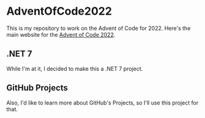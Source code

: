 # AdventOfCode2022
This is my repository to work on the Advent of Code for 2022. Here's the main website for the [Advent of Code 2022](https://adventofcode.com/2022).

## .NET 7
While I'm at it, I decided to make this a .NET 7 project.

## GitHub Projects
Also, I'd like to learn more about GitHub's Projects, so I'll use this project for that.
